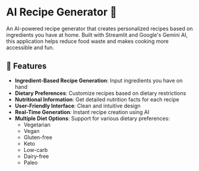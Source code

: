 # AI Recipe Generator 🍳

An AI-powered recipe generator that creates personalized recipes based on ingredients you have at home. Built with Streamlit and Google's Gemini AI, this application helps reduce food waste and makes cooking more accessible and fun.

## 🌟 Features

- **Ingredient-Based Recipe Generation**: Input ingredients you have on hand
- **Dietary Preferences**: Customize recipes based on dietary restrictions
- **Nutritional Information**: Get detailed nutrition facts for each recipe
- **User-Friendly Interface**: Clean and intuitive design
- **Real-Time Generation**: Instant recipe creation using AI
- **Multiple Diet Options**: Support for various dietary preferences:
  - Vegetarian
  - Vegan
  - Gluten-free
  - Keto
  - Low-carb
  - Dairy-free
  - Paleo

